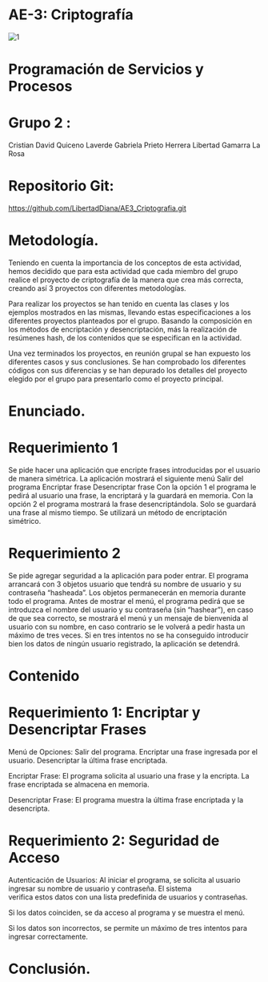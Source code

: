 # AE-3: Criptografía

![1](https://github.com/LibertadDiana/AE3_Criptografia/assets/124418682/13ff20bc-77f1-416b-91a5-d745ddac3049)


# Programación de Servicios y Procesos 
 
# Grupo 2 : 
Cristian David Quiceno Laverde 
Gabriela Prieto Herrera 
Libertad Gamarra La Rosa 
 
# Repositorio Git:
https://github.com/LibertadDiana/AE3_Criptografia.git 

# Metodología. 
Teniendo en cuenta la importancia de los conceptos de esta actividad, hemos decidido que para esta actividad que cada miembro del grupo realice el proyecto de criptografía de la manera que crea más correcta, creando así 3 proyectos con diferentes metodologías. 

Para realizar los proyectos se han tenido en cuenta las clases y los ejemplos mostrados en las mismas, llevando estas especificaciones a los diferentes proyectos planteados por el grupo.
Basando la composición en los métodos de encriptación y desencriptación, más la realización de resúmenes hash, de los contenidos que se especifican en la actividad.

Una vez terminados los proyectos, en reunión grupal se han expuesto los diferentes casos y sus conclusiones. Se han comprobado los diferentes códigos con sus diferencias y se han depurado los detalles del proyecto elegido por el grupo para presentarlo como el proyecto principal.

# Enunciado. 

# Requerimiento 1
Se pide hacer una aplicación que encripte frases introducidas por el usuario de manera simétrica.
La aplicación mostrará el siguiente menú
 Salir del programa
 Encriptar frase
 Desencriptar frase
Con la opción 1 el programa le pedirá al usuario una frase, la encriptará y la guardará en memoria.
Con la opción 2 el programa mostrará la frase desencriptándola.
Solo se guardará una frase al mismo tiempo. Se utilizará un método de encriptación simétrico.
# Requerimiento 2
Se pide agregar seguridad a la aplicación para poder entrar. El programa arrancará con 3 objetos usuario que tendrá su nombre de usuario y su contraseña “hasheada”. Los objetos permanecerán en memoria durante todo el programa.
Antes de mostrar el menú, el programa pedirá que se introduzca el nombre del usuario y su contraseña (sin “hashear”), en caso de que sea correcto, se mostrará el menú y un mensaje de bienvenida al usuario con su nombre, en caso contrario se le volverá a pedir hasta un máximo de tres veces. Si en tres intentos no se ha conseguido introducir bien los datos de ningún usuario registrado, la aplicación se detendrá.
 

# Contenido

# Requerimiento 1: Encriptar y Desencriptar Frases
 Menú de Opciones:
 Salir del programa.
 Encriptar una frase ingresada por el usuario.
 Desencriptar la última frase encriptada.



Encriptar Frase:
 El programa solicita al usuario una frase y la encripta.
 La frase encriptada se almacena en memoria.


Desencriptar Frase:
 El programa muestra la última frase encriptada y la desencripta.



# Requerimiento 2: Seguridad de Acceso
 Autenticación de Usuarios:
 Al iniciar el programa, se solicita al usuario ingresar su nombre de usuario y contraseña. El sistema  
 verifica estos datos con una lista predefinida de usuarios y contraseñas.


 Si los datos coinciden, se da acceso al programa y se muestra el menú.


 Si los datos son incorrectos, se permite un máximo de tres intentos para ingresar correctamente.


# Conclusión. 

